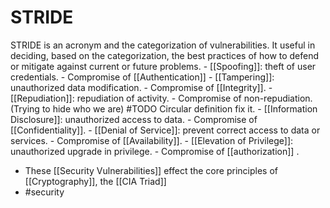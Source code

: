 # STRIDE

STRIDE is an acronym and the categorization of vulnerabilities. It useful in deciding, based on the categorization, the best practices of how to defend or mitigate against current or future problems.
	- [[Spoofing]]: theft of user credentials.
		- Compromise of [[Authentication]]
	- [[Tampering]]: unauthorized data modification.
		- Compromise of [[Integrity]].
	- [[Repudiation]]: repudiation of activity.
		- Compromise of non-repudiation. (Trying to hide who we are) #TODO Circular definition fix it.
	- [[Information Disclosure]]: unauthorized access to data.
		- Compromise of [[Confidentiality]].
	- [[Denial of Service]]: prevent correct access to data or services.
		- Compromise of [[Availability]].
	- [[Elevation of Privilege]]: unauthorized upgrade in privilege.
		- Compromise of [[authorization]] .
- These [[Security Vulnerabilities]] effect the core principles of [[Cryptography]], the [[CIA Triad]]
- #security
